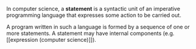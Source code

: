 
In computer science, a **statement** is a syntactic unit of an imperative programming language that expresses some action to be carried out.

A program written in such a language is formed by a sequence of one or more statements. A statement may have internal components (e.g. [[expression (computer science)]]).